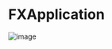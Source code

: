 # FXApplication
![image](https://user-images.githubusercontent.com/28388524/216771488-03907444-1260-4674-9839-1d82bce33758.png)
